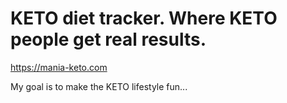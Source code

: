 # KETO diet tracker. Where KETO people get real results.

https://mania-keto.com

My goal is to make the KETO lifestyle fun...
